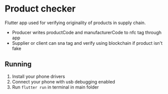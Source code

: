 # Product checker

Flutter app used for verifying originality of products in supply chain. 

* Producer writes productCode and manufacturerCode to nfc tag through app
* Supplier or client can sna tag and verify using blockchain if product isn't fake

## Running

1. Install your phone drivers
2. Connect your phone with usb debugging enabled 
3. Run `flutter run` in terminal in main folder

